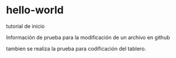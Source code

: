 # hello-world
tutorial de inicio


Información de prueba para la modificación de un archivo en github

tambien se realiza la prueba para codificación del tablero.



